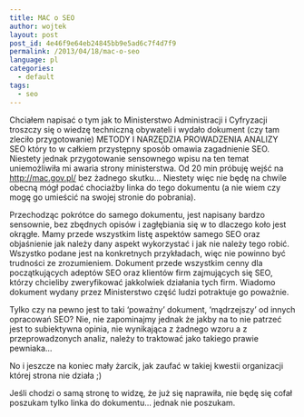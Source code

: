 ```yaml
---
title: MAC o SEO
author: wojtek
layout: post
post_id: 4e46f9e64eb24845bb9e5ad6c7f4d7f9
permalink: /2013/04/18/mac-o-seo
language: pl
categories:
  - default
tags:
  - seo
---
```


Chciałem napisać o tym jak to Ministerstwo Administracji i Cyfryzacji troszczy się o wiedzę techniczną obywateli i wydało dokument (czy tam zleciło przygotowanie) METODY I NARZĘDZIA PROWADZENIA ANALIZY SEO który to w całkiem przystępny sposób omawia zagadnienie SEO. Niestety jednak przygotowanie sensownego wpisu na ten temat uniemożliwiła mi awaria strony ministerstwa. Od 20 min próbuję wejść na http://mac.gov.pl/ bez żadnego skutku… Niestety więc nie będę na chwile obecną mógł podać chociażby linka do tego dokumentu (a nie wiem czy mogę go umieścić na swojej stronie do pobrania).

Przechodząc pokrótce do samego dokumentu, jest napisany bardzo sensownie, bez zbędnych opisów i zagłębiania się w to dlaczego koło jest okrągłe. Mamy przede wszystkim listę aspektów samego SEO oraz objaśnienie jak należy dany aspekt wykorzystać i jak nie należy tego robić. Wszystko podane jest na konkretnych przykładach, więc nie powinno być trudności ze zrozumieniem. Dokument przede wszystkim cenny dla początkujących adeptów SEO oraz klientów firm zajmujących się SEO, którzy chcieliby zweryfikować jakkolwiek działania tych firm. Wiadomo dokument wydany przez Ministerstwo część ludzi potraktuje go poważnie.

Tylko czy na pewno jest to taki ‘poważny’ dokument, ‘mądrzejszy’ od innych opracowań SEO? Nie, nie zapominajmy jednak że jakby na to nie patrzeć jest to subiektywna opinia, nie wynikająca z żadnego wzoru a z przeprowadzonych analiz, należy to traktować jako takiego prawie pewniaka…

No i jeszcze na koniec mały żarcik, jak zaufać w takiej kwestii organizacji której strona nie działa ;)

Jeśli chodzi o samą stronę to widzę, że już się naprawiła, nie będę się cofał poszukam tylko linka do dokumentu… jednak nie poszukam.

